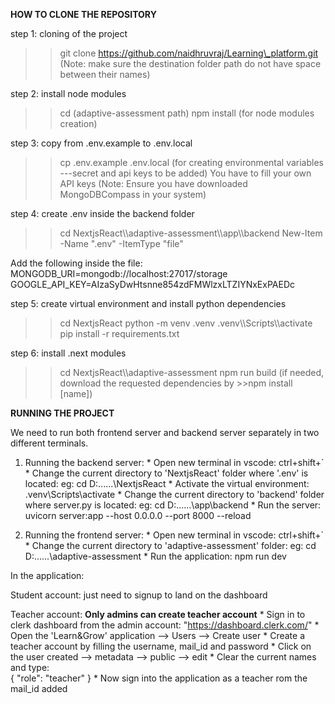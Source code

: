 ************************HOW TO CLONE THE REPOSITORY************************

step 1: cloning of the project
>> git clone https://github.com/naidhruvraj/Learning\_platform.git
(Note: make sure the destination folder path do not have space between their names)


step 2: install node modules
>> cd (adaptive-assessment path)
>> npm install
(for node modules creation)


step 3: copy from .env.example to .env.local
>> cp .env.example .env.local
(for creating environmental variables ---secret and api keys to be added)
You have to fill your own API keys
(Note: Ensure you have downloaded MongoDBCompass in your system)


step 4: create .env inside the backend folder
>> cd NextjsReact\\\\adaptive-assessment\\\\app\\\\backend
>> New-Item -Name ".env" -ItemType "file"

Add the following inside the file:
MONGODB_URI=mongodb://localhost:27017/storage
GOOGLE_API_KEY=AIzaSyDwHtsnne854zdFMWlzxLTZIYNxExPAEDc


step 5: create virtual environment and install python dependencies
>> cd NextjsReact
>> python -m venv .venv
>>.venv\\\\Scripts\\\\activate
>> pip install -r requirements.txt


step 6: install .next modules
>> cd NextjsReact\\\\adaptive-assessment
>> npm run build
(if needed, download the requested dependencies by >>npm install [name])



************************RUNNING THE PROJECT************************

We need to run both frontend server and backend server separately in two different terminals.
  1. Running the backend server:
           * Open new terminal in vscode: ctrl+shift+`
           * Change the current directory to 'NextjsReact' folder where '.env' is located:   eg: cd D:\...\...\NextjsReact
           * Activate the virtual environment:   .venv\Scripts\activate
           * Change the current directory to 'backend' folder where server.py is located:   eg: cd D:\...\...\app\backend
           * Run the server:    uvicorn server:app --host 0.0.0.0 --port 8000 --reload
           
  2. Running the frontend server:
           * Open new terminal in vscode: ctrl+shift+`
           * Change the current directory to 'adaptive-assessment' folder:   eg: cd D:\...\...\adaptive-assessment
           * Run the application: npm run dev
 
In the application:

  Student account: 
         just need to signup to land on the dashboard
     
  Teacher account:
         **Only admins can create teacher account**
              * Sign in to clerk dashboard from the admin account:  "https://dashboard.clerk.com/"
              * Open the 'Learn&Grow' application --> Users --> Create user
              * Create a teacher account by filling the username, mail_id and password
              * Click on the user created --> metadata --> public --> edit
              * Clear the current names and type:  
                    {
                      "role": "teacher"
                    }
              * Now sign into the application as a teacher rom the mail_id added
